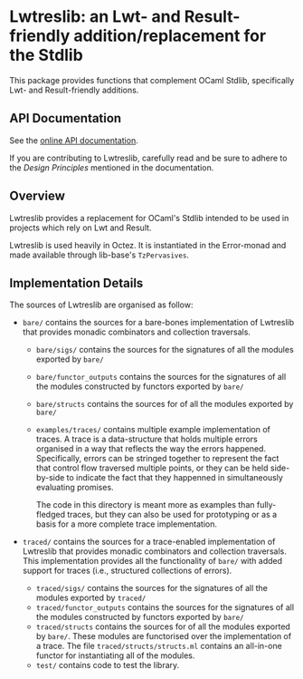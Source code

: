 # Lwtreslib: an Lwt- and Result-friendly addition/replacement for the Stdlib

This package provides functions that complement OCaml Stdlib, specifically Lwt-
and Result-friendly additions.

## API Documentation

See the [online API documentation](https://tezos.gitlab.io/api/odoc/_html/tz-lwtres-std/index.html).

If you are contributing to Lwtreslib, carefully read and be sure to adhere to the *Design Principles* mentioned in the documentation.

## Overview

Lwtreslib provides a replacement for OCaml's Stdlib intended to be used in
projects which rely on Lwt and Result.

Lwtreslib is used heavily in Octez. It is instantiated in the Error-monad and
made available through lib-base's `TzPervasives`.

## Implementation Details

The sources of Lwtreslib are organised as follow:

- `bare/` contains the sources for a bare-bones implementation of Lwtreslib that
provides monadic combinators and collection traversals.

    - `bare/sigs/` contains the sources for the signatures of all the modules
      exported by `bare/`
    - `bare/functor_outputs` contains the sources for the signatures of all the
      modules constructed by functors exported by `bare/`
    - `bare/structs` contains the sources for of all the modules exported by
      `bare/`
    - `examples/traces/` contains multiple example implementation of traces. A
      trace is a data-structure that holds multiple errors organised in a way
      that reflects the way the errors happened. Specifically, errors can be
      stringed together to represent the fact that control flow traversed multiple
      points, or they can be held side-by-side to indicate the fact that they
      happenned in simultaneously evaluating promises.

      The code in this directory is meant more as examples than fully-fledged
      traces, but they can also be used for prototyping or as a basis for a more
      complete trace implementation.

- `traced/` contains the sources for a trace-enabled implementation of Lwtreslib
  that provides monadic combinators and collection traversals. This
  implementation provides all the functionality of `bare/` with added support
  for traces (i.e., structured collections of errors).

    - `traced/sigs/` contains the sources for the signatures of all the modules
      exported by `traced/`
    - `traced/functor_outputs` contains the sources for the signatures of all
      the modules constructed by functors exported by `bare/`
    - `traced/structs` contains the sources for of all the modules exported by
      `bare/`. These modules are functorised over the implementation of a trace.
      The file `traced/structs/structs.ml` contains an all-in-one functor for
      instantiating all of the modules.
    - `test/` contains code to test the library.

